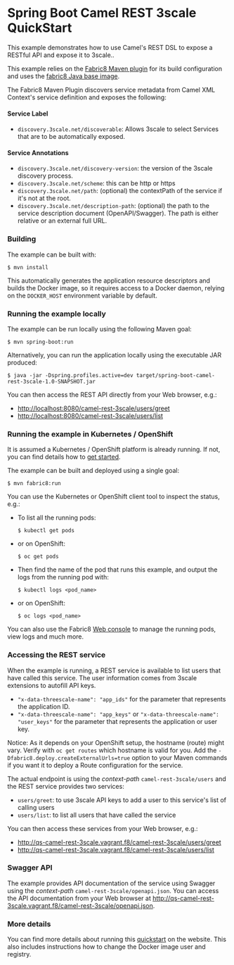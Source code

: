 # Spring Boot Camel REST 3scale QuickStart

This example demonstrates how to use Camel's REST DSL to expose a RESTful API and expose it to 3scale..

This example relies on the [Fabric8 Maven plugin](https://maven.fabric8.io) for its build configuration
and uses the [fabric8 Java base image](https://github.com/fabric8io/base-images#java-base-images).

The Fabric8 Maven Plugin discovers service metadata from Camel XML Context's service definition and exposes the following:
#### Service Label
* `discovery.3scale.net/discoverable`: Allows 3scale to select Services that are to be automatically exposed.

#### Service Annotations
* `discovery.3scale.net/discovery-version`: the version of the 3scale discovery process.
* `discovery.3scale.net/scheme`: this can be http or https
* `discovery.3scale.net/path`: (optional) the contextPath of the service if it's not at the root.
* `discovery.3scale.net/description-path`: (optional) the path to the service description document (OpenAPI/Swagger). The path is either relative or an external full URL.

### Building

The example can be built with:

    $ mvn install

This automatically generates the application resource descriptors and builds the Docker image, so it requires access to a Docker daemon, relying on the `DOCKER_HOST` environment variable by default.

### Running the example locally

The example can be run locally using the following Maven goal:

    $ mvn spring-boot:run

Alternatively, you can run the application locally using the executable JAR produced:

    $ java -jar -Dspring.profiles.active=dev target/spring-boot-camel-rest-3scale-1.0-SNAPSHOT.jar

You can then access the REST API directly from your Web browser, e.g.:

- <http://localhost:8080/camel-rest-3scale/users/greet>
- <http://localhost:8080/camel-rest-3scale/users/list>

### Running the example in Kubernetes / OpenShift

It is assumed a Kubernetes / OpenShift platform is already running. If not, you can find details how to [get started](http://fabric8.io/guide/getStarted/index.html).

The example can be built and deployed using a single goal:

    $ mvn fabric8:run

You can use the Kubernetes or OpenShift client tool to inspect the status, e.g.:

- To list all the running pods:
    ```
    $ kubectl get pods
    ```

- or on OpenShift:
    ```
    $ oc get pods
    ```

- Then find the name of the pod that runs this example, and output the logs from the running pod with:
    ```
    $ kubectl logs <pod_name>
    ```

- or on OpenShift:
    ```
    $ oc logs <pod_name>
    ```

You can also use the Fabric8 [Web console](http://fabric8.io/guide/console.html) to manage the running pods, view logs and much more.

### Accessing the REST service

When the example is running, a REST service is available to list users that have called this service. The user information comes from 3scale extensions to autofill API keys. 

* `"x-data-threescale-name": "app_ids"` for the parameter that represents the application ID.
* `"x-data-threescale-name": "app_keys"` or `"x-data-threescale-name": "user_keys"` for the parameter that represents the application or user key.

Notice: As it depends on your OpenShift setup, the hostname (route) might vary. Verify with `oc get routes` which hostname is valid for you. Add the `-Dfabric8.deploy.createExternalUrls=true` option to your Maven commands if you want it to deploy a Route configuration for the service.

The actual endpoint is using the _context-path_ `camel-rest-3scale/users` and the REST service provides two services:

- `users/greet`: to use 3scale API keys to add a user to this service's list of calling users
- `users/list`: to list all users that have called the service

You can then access these services from your Web browser, e.g.:

- <http://qs-camel-rest-3scale.vagrant.f8/camel-rest-3scale/users/greet>
- <http://qs-camel-rest-3scale.vagrant.f8/camel-rest-3scale/users/list>

### Swagger API

The example provides API documentation of the service using Swagger using the _context-path_ `camel-rest-3scale/openapi.json`. You can access the API documentation from your Web browser at <http://qs-camel-rest-3scale.vagrant.f8/camel-rest-3scale/openapi.json>.

### More details

You can find more details about running this [quickstart](http://fabric8.io/guide/quickstarts/running.html) on the website. This also includes instructions how to change the Docker image user and registry.
